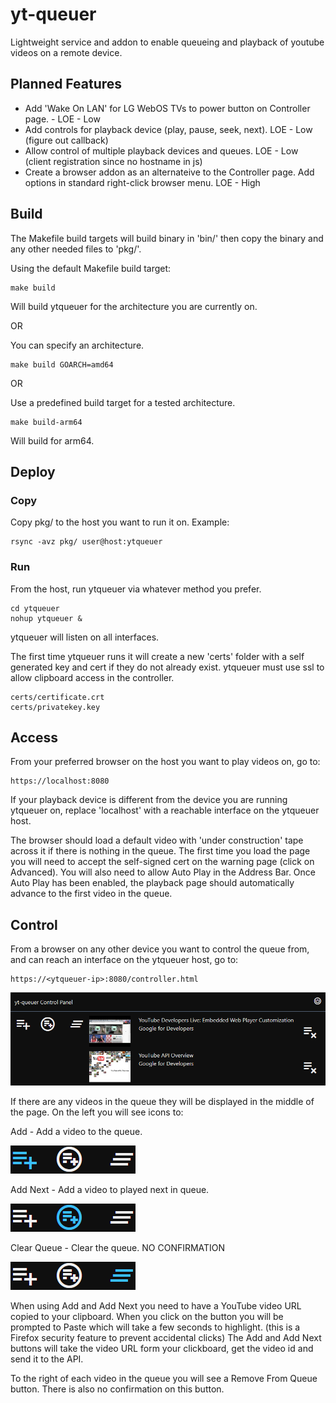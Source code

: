 # yt-queuer
Lightweight service and addon to enable queueing and playback of youtube videos on a remote device.

## Planned Features
- Add 'Wake On LAN' for LG WebOS TVs to power button on Controller page. - LOE - Low
- Add controls for playback device (play, pause, seek, next). LOE - Low (figure out callback)
- Allow control of multiple playback devices and queues. LOE - Low (client registration since no hostname in js)
- Create a browser addon as an alternateive to the Controller page. Add options in standard right-click browser menu. LOE - High

## Build
The Makefile build targets will build binary in 'bin/' then copy the binary and any other needed files to 'pkg/'.

Using the default Makefile build target:
```
make build
```
Will build ytqueuer for the architecture you are currently on.

OR

You can specify an architecture.
```
make build GOARCH=amd64
```

OR

Use a predefined build target for a tested architecture.
```
make build-arm64
```
Will build for arm64.

## Deploy
### Copy
Copy pkg/ to the host you want to run it on. Example:
```
rsync -avz pkg/ user@host:ytqueuer
```

### Run
From the host, run ytqueuer via whatever method you prefer.
```
cd ytqueuer
nohup ytqueuer &
```
ytqueuer will listen on all interfaces.

The first time ytqueuer runs it will create a new 'certs' folder with a self generated key and cert if they do not already exist. ytqueuer must use ssl to allow clipboard access in the controller.
```
certs/certificate.crt
certs/privatekey.key
```

## Access
From your preferred browser on the host you want to play videos on, go to:
```
https://localhost:8080
```

If your playback device is different from the device you are running ytqueuer on, replace 'localhost' with a reachable interface on the ytqueuer host.

The browser should load a default video with 'under construction' tape across it if there is nothing in the queue. The first time you load the page you will need to accept the self-signed cert on the warning page (click on Advanced). You will also need to allow Auto Play in the Address Bar. Once Auto Play has been enabled, the playback page should automatically advance to the first video in the queue.

## Control
From a browser on any other device you want to control the queue from, and can reach an interface on the ytqueuer host, go to:
```
https://<ytqueuer-ip>:8080/controller.html
```

![Controller Page](doc/ytqueuer_controller-page.png)

If there are any videos in the queue they will be displayed in the middle of the page. On the left you will see icons to:

Add - Add a video to the queue.

![Add](doc/ytqueuer_queue-add-button.png)

Add Next - Add a video to played next in queue.

![Add Next](doc/ytqueuer_queue-add-next-button.png)

Clear Queue - Clear the queue. NO CONFIRMATION

![Clear Queue](doc/ytqueuer_queue-clear-button.png)

When using Add and Add Next you need to have a YouTube video URL copied to your clipboard. When you click on the button you will be prompted to Paste which will take a few seconds to highlight. (this is a Firefox security feature to prevent accidental clicks) The Add and Add Next buttons will take the video URL form your clickboard, get the video id and send it to the API.

To the right of each video in the queue you will see a Remove From Queue button. There is also no confirmation on this button.
